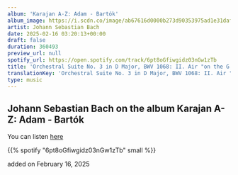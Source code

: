 ```yaml
---
album: 'Karajan A-Z: Adam - Bartók'
album_image: https://i.scdn.co/image/ab67616d0000b273d90353975ad1e31daf54a500
artist: Johann Sebastian Bach
date: 2025-02-16 03:20:13+00:00
draft: false
duration: 360493
preview_url: null
spotify_url: https://open.spotify.com/track/6pt8oGfiwgidz03nGw1zTb
title: 'Orchestral Suite No. 3 in D Major, BWV 1068: II. Air "on the G String"'
translationKey: 'Orchestral Suite No. 3 in D Major, BWV 1068: II. Air "on the G String"'
type: music
---
```


## Johann Sebastian Bach on the album Karajan A-Z: Adam - Bartók

You can listen [here](https://open.spotify.com/track/6pt8oGfiwgidz03nGw1zTb)

{{% spotify "6pt8oGfiwgidz03nGw1zTb" small %}}

added on February 16, 2025